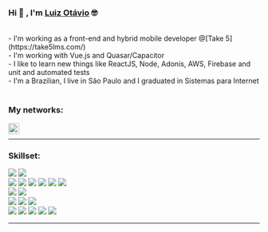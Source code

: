 ### Hi 👋 , I'm [Luiz Otávio](https://github.com/luizfonsecaa) 🤓

<br />
- I'm working as a front-end and hybrid mobile developer @[Take 5](https://take5lms.com/) <br />
- I'm working with Vue.js and Quasar/Capacitor <br />
- I like to learn new things like ReactJS, Node, Adonis, AWS, Firebase and unit and automated tests <br />
- I'm a Brazilian, I live in São Paulo and I graduated in Sistemas para Internet

<br />
<br />

### My networks:

[<img align="left" alt="betocosta's | LinkedIn" width="22px" src="https://cdn.jsdelivr.net/npm/simple-icons@v3/icons/linkedin.svg" />](https://www.linkedin.com/in/luiz-ot%C3%A1vio-8b444671/)

<br />

---

### Skillset:

![](https://img.shields.io/badge/Language-JavaScript-yellow) ![](https://img.shields.io/badge/Language-TypeScript-blue) <br /> ![](https://img.shields.io/badge/Framework-Vue-darkgreen) ![](https://img.shields.io/badge/Framework-NodeJS-brightgreen) ![](https://img.shields.io/badge/Framework-Express-green) ![](https://img.shields.io/badge/Framework-Adonis-purple) ![](https://img.shields.io/badge/Framework-Quasar-lightblue) ![](https://img.shields.io/badge/Framework-MySQL-orange) <br /> ![](https://img.shields.io/badge/Cloud-Firebase-yellow) ![](https://img.shields.io/badge/Cloud-AWS-232F3E) <br /> ![](https://img.shields.io/badge/OS-Windows-blue) ![](https://img.shields.io/badge/OS-MacOS-999999) ![](https://img.shields.io/badge/OS-Linux-yellow) <br /> ![](https://img.shields.io/badge/Tools-VisualCode-blue) ![](https://img.shields.io/badge/Tools-Git-red) ![](https://img.shields.io/badge/Tools-GitHub-black) ![](https://img.shields.io/badge/Tools-Zsh-green) ![](https://img.shields.io/badge/Tools-Insomnia%20-blueviolet)

---
